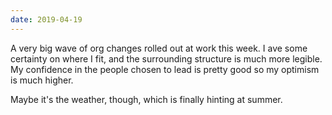 ```yaml
---
date: 2019-04-19
---
```


A very big wave of org changes rolled out at work this week. I ave some certainty on where I fit, and the surrounding structure is much more legible. My confidence in the people chosen to lead is pretty good so my optimism is much higher.

Maybe it's the weather, though, which is finally hinting at summer.
